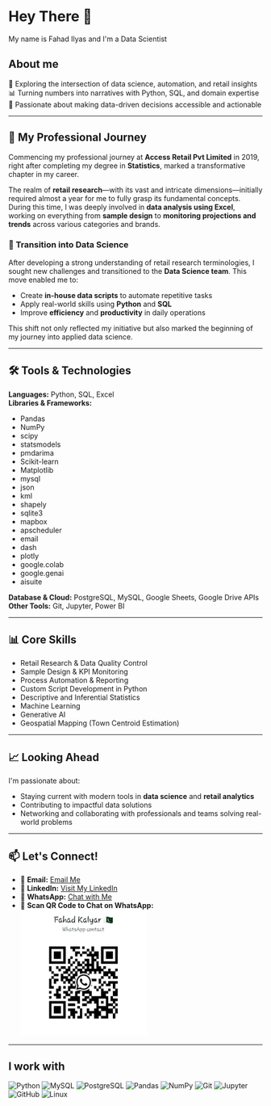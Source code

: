 <h1 align="left">Hey There 👋</h1>

<p align="left">My name is Fahad Ilyas and I'm a Data Scientist</p>

<h2 align="left">About me</h2>

🚀 Exploring the intersection of data science, automation, and retail insights  
📊 Turning numbers into narratives with Python, SQL, and domain expertise  
🧠 Passionate about making data-driven decisions accessible and actionable  

---

## 🧭 My Professional Journey

Commencing my professional journey at **Access Retail Pvt Limited** in 2019, right after completing my degree in **Statistics**, marked a transformative chapter in my career.

The realm of **retail research**—with its vast and intricate dimensions—initially required almost a year for me to fully grasp its fundamental concepts. During this time, I was deeply involved in **data analysis using Excel**, working on everything from **sample design** to **monitoring projections and trends** across various categories and brands.

### 🚀 Transition into Data Science

After developing a strong understanding of retail research terminologies, I sought new challenges and transitioned to the **Data Science team**. This move enabled me to:

- Create **in-house data scripts** to automate repetitive tasks  
- Apply real-world skills using **Python** and **SQL**  
- Improve **efficiency** and **productivity** in daily operations

This shift not only reflected my initiative but also marked the beginning of my journey into applied data science.

---

## 🛠 Tools & Technologies

**Languages:** Python, SQL, Excel  
**Libraries & Frameworks:** 
- Pandas
- NumPy
- scipy
- statsmodels
- pmdarima
- Scikit-learn
- Matplotlib
- mysql
- json
- kml
- shapely
- sqlite3
- mapbox
- apscheduler
- email
- dash
- plotly
- google.colab
- google.genai
- aisuite
  
**Database & Cloud:** PostgreSQL, MySQL, Google Sheets, Google Drive APIs  
**Other Tools:** Git, Jupyter, Power BI  

---

## 📊 Core Skills

- Retail Research & Data Quality Control  
- Sample Design & KPI Monitoring  
- Process Automation & Reporting  
- Custom Script Development in Python
- Descriptive and Inferential Statistics
- Machine Learning
- Generative AI
- Geospatial Mapping (Town Centroid Estimation)  


---

## 📈 Looking Ahead

I'm passionate about:

- Staying current with modern tools in **data science** and **retail analytics**  
- Contributing to impactful data solutions  
- Networking and collaborating with professionals and teams solving real-world problems  

---

## 📫 Let's Connect!

- 📧 **Email:** [Email Me](f.ilyas1719@gmail.com)  
- 💼 **LinkedIn:** [Visit My LinkedIn](https://www.linkedin.com/in/fahad-ilyas-108463158/)  
- 📱 **WhatsApp:** [Chat with Me](https://wa.me/qr/I27U6GE6VF6HP1)
- 📲 **Scan QR Code to Chat on WhatsApp:**  
  <img src="Images/Fahad_Whatsapp.jpeg" alt="WhatsApp QR Code" width="250" height="250">

---

<h2 align="left">I work with</h2>

<div align="left">
  <img src="https://cdn.jsdelivr.net/gh/devicons/devicon/icons/python/python-original.svg" height="40" alt="Python" />
  <img src="https://cdn.jsdelivr.net/gh/devicons/devicon/icons/mysql/mysql-original.svg" height="40" alt="MySQL" />
  <img src="https://cdn.jsdelivr.net/gh/devicons/devicon/icons/postgresql/postgresql-original.svg" height="40" alt="PostgreSQL" />
  <img src="https://cdn.jsdelivr.net/gh/devicons/devicon/icons/pandas/pandas-original.svg" height="40" alt="Pandas" />
  <img src="https://cdn.jsdelivr.net/gh/devicons/devicon/icons/numpy/numpy-original.svg" height="40" alt="NumPy" />
  <img src="https://cdn.jsdelivr.net/gh/devicons/devicon/icons/git/git-original.svg" height="40" alt="Git" />
  <img src="https://cdn.jsdelivr.net/gh/devicons/devicon/icons/jupyter/jupyter-original.svg" height="40" alt="Jupyter" />
  <img src="https://cdn.jsdelivr.net/gh/devicons/devicon/icons/github/github-original.svg" height="40" alt="GitHub" />
  <img src="https://cdn.jsdelivr.net/gh/devicons/devicon/icons/linux/linux-original.svg" height="40" alt="Linux" />
</div>
